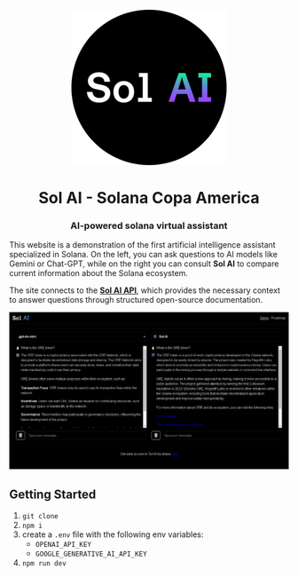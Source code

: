 <div align="center">
  
  ![Watch the demo](./public/sol-ai-logo.png)
  <h1>Sol AI - Solana Copa America</h1>
  
  <h3>AI-powered solana virtual assistant</h3>
</div>

This website is a demonstration of the first artificial intelligence assistant specialized in Solana. On the left, you can ask questions to AI models like Gemini or Chat-GPT, while on the right you can consult **Sol AI** to compare current information about the Solana ecosystem.

The site connects to the [**Sol AI API**](https://github.com/leandrogavidia/sol-ai-api), which provides the necessary context to answer questions through structured open-source documentation.

![Sol AI Demo](./public/sol-ai-demo.png)

## Getting Started

1. `git clone`
2. `npm i`
3. create a `.env` file with the following env variables:
    - `OPENAI_API_KEY`
    - `GOOGLE_GENERATIVE_AI_API_KEY`
3. `npm run dev`
